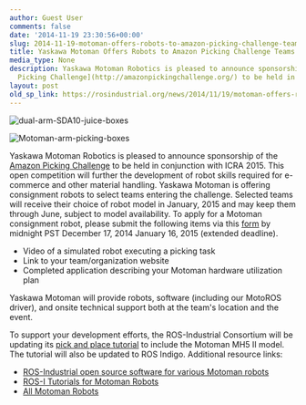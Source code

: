 ```yaml
---
author: Guest User
comments: false
date: '2014-11-19 23:30:56+00:00'
slug: 2014-11-19-motoman-offers-robots-to-amazon-picking-challenge-teams
title: Yaskawa Motoman Offers Robots to Amazon Picking Challenge Teams
media_type: None
description: Yaskawa Motoman Robotics is pleased to announce sponsorship of the [Amazon
  Picking Challenge](http://amazonpickingchallenge.org/) to be held in ...
layout: post
old_sp_link: https://rosindustrial.org/news/2014/11/19/motoman-offers-robots-to-amazon-picking-challenge-teams
---
```




![dual-arm-SDA10-juice-boxes](https://images.squarespace-cdn.com/content/v1/51df34b1e4b08840dcfd2841/1416437823778-A2CPD3JA1WZY7KDTS2PC/dual-arm-SDA10-juice-boxes)

![Motoman-arm-picking-boxes](https://images.squarespace-cdn.com/content/v1/51df34b1e4b08840dcfd2841/1416437729557-NYITZJRZNTASCJMDC3GD/Motoman-arm-picking-boxes)

Yaskawa Motoman Robotics is pleased to announce sponsorship of the [Amazon Picking Challenge](http://amazonpickingchallenge.org/) to be held in conjunction with ICRA 2015. This open competition will further the development of robot skills required for e-commerce and other material handling. Yaskawa Motoman is offering consignment robots to select teams entering the challenge.
Selected teams will receive their choice of robot model in January, 2015 and may keep them through June, subject to model availability. To apply for a Motoman consignment robot, please submit the following items via this [form](http://rosindustrial.org/apc-motoman) by midnight PST December 17, 2014 January 16, 2015 (extended deadline).

* Video of a simulated robot executing a picking task
* Link to your team/organization website
* Completed application describing your Motoman hardware utilization plan

Yaskawa Motoman will provide robots, software (including our MotoROS driver), and onsite technical support both at the team's location and the event.

To support your development efforts, the ROS-Industrial Consortium will be updating its [pick and place tutorial](http://aeswiki.datasys.swri.edu/rositraining/hydro/Exercises/demo/intro) to include the Motoman MH5 II model. The tutorial will also be updated to ROS Indigo. Additional resource links:

* [ROS-Industrial open source software for various Motoman robots](https://github.com/ros-industrial/motoman)
* [ROS-I Tutorials for Motoman Robots](http://wiki.ros.org/Industrial/Tutorials#Motoman)
* [All Motoman Robots](http://www.motoman.com/products/robots/default.php)

